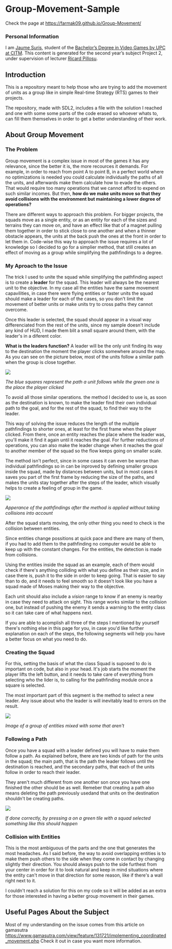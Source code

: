 # Group-Movement-Sample
Check the page at https://farmak09.github.io/Group-Movement/
### Personal Information
I am [Jaume Suris](https://www.linkedin.com/in/jaume-suris-valhondo-5438a115b/), student of the [Bachelor’s Degree in Video Games by UPC at CITM](https://www.citm.upc.edu/ing/estudis/graus-videojocs/). This content is generated for the second year’s subject Project 2, under supervision of lecturer [Ricard Pillosu](https://es.linkedin.com/in/ricardpillosu).

## Introduction

This is a repository meant to help those who are trying to add the movement of units as a group like in simple Real-time Strategy (RTS) games to their projects.

The repository, made with SDL2, includes a file with the solution I reached and one with some some parts of the code erased so whoever whats to, can fill them themselves in order to get a better understanding of their work.

## About Group Movement
### The Problem

Group movement is a complex issue in most of the games it has any relevance, since the better it is, the more recources it demands. For example, in order to reach from point A to point B, in a perfect world where no optimizations is needed you could calculate individually the paths of all the units, and afterwards make them calculate how to evade the others. 
That would require too many operations that we cannot afford to expend on such similar incomes. But then, **how do we make units move so that they avoid collisions with the environment but maintaining a lower degree of operations?**

There are different ways to approach this problem. For bigger projects, the squads move as a single entity, or as an entity for each of the sizes and terrains they can move on, and have an effect like that of a magnet pulling them together in order to stick close to one another and when a thinner obstacle appears, the units at the back push the ones at the front in order to let them in. 
Code-wise this way to approach the issue requires a lot of knowledge so I decided to go for a simplier method, that still creates an effect of moving as a group while simplifying the pathfindings to a degree.

### My Aproach to the Issue

The trick I used to unite the squad while simplifying the pathfinding aspect is to create a **leader** for the squad. This leader will always be the nearest unit to the objective. In my case all the entities have the same movement capavilities, in case there were flying entities or faster units the squad should make a leader for each of the cases, so you don't limit the movement of better units or make units try to cross paths they cannot overcome.

Once this leader is selected, the squad should appear in a visual way differenciated from the rest of the units, since my sample doesn't include any kind of HUD, I made them blit a small square around them, with the leader's in a diferent color.

**What is the leaders function?** A leader will be the only unit finding its way to the destination the moment the player clicks somewhere around the map. As you can see on the picture below, most of the units follow a similar path when the group is close together.

![](https://i.imgur.com/uDmRqA9.png)

*The blue squares represent the path a unit follows while the green one is the place the player clicked*


To avoid all those similar operations. the method I decided to use is, as soon as the destination is known, to make the leader find their own individual path to the goal, and for the rest of the squad, to find their way to the leader.

This way of solving the issue reduces the length of the multiple pathfindings to shorter ones, at least for the first frame when the player clicked. From there, once an entity reaches the place where the leader was, you'll make it find it again until it reaches the goal. For further reductions of operations, you can also make the leader change when it reaches the goal to another member of the squad so the flow keeps going on smaller scale.

The method isn't perfect, since in some cases it can even be worse than individual pathfindings so in can be inproved by defining smaller groups inside the squad, made by distances between units, but in most cases it saves you part of the first frame by reducing the size of the paths, and makes the units stay together after the steps of the leader, which visually helps to create a feeling of group in the game.

![](https://i.imgur.com/h7bjggE.png)

*Apperance of the pathfindings after the method is applied without taking collisions into account*


After the squad starts moving, the only other thing you need to check is the collision between entities. 

Since entities change possitions at quick pace and there are many of them, if you had to add them to the pathfinding no computer would be able to keep up with the constant changes. For the entities, the detection is made from collisions.

Using the entities inside the squad as an example, each of them would check if there's anything colliding with what you define as their size, and in case there is, push it to the side in order to keep going. That is easier to say than to do, and it needs to feel smooth so it doesn't look like you have a squad made of Moses making their way to the objective.

Each unit should also include a *vision* range to know if an enemy is nearby in case they need to attack on sight. This range works similar to the collision one, but instead of pushing the enemy it sends a warning to the entity class so it can take care of what happens next.

If you are able to acomplish all three of the steps I mentioned by yourself there's nothing else in this page for you, in case you'd like further explanation on each of the steps, the following segments will help you have a better focus on what you need to do.

### Creating the Squad

For this, setting the basis of what the class Squad is suposed to do is important on code, but also in your head. It's job starts the moment the player lifts the left button, and it needs to take care of everything from selecting who the lider is, to calling for the pathfinding module once a square is selected.

The most important part of this segment is the method to select a new leader. Any issue about who the leader is will inevitably lead to errors on the result. 

![](https://i.gyazo.com/79e977089b62934528f0eb9bf4806306.png)

*Image of a group of entities mixed with some that aren't*

### Following a Path

Once you have a squad with a leader defined you will have to make them follow a path. As explained before, there are two kinds of path for the units in the squad; the main path, that is the path the leader follows until the destination is reached, and the secondary paths, that each of the units follow in order to reach their leader. 

They aren't much different from one another son once you have one finished the other should be as well. Remeber that creating a path also means deleting the path previously usedand that units on the destination shouldn't be creating paths.

![](https://media.giphy.com/media/vMlCuuQHnonOUmrovv/giphy.gif)

*If done correctly, by pressing a on a green tile with a squad selected something like this should happen*

### Collision with Entities

This is the most ambiguous of the parts and the one that generates the most headaches. As I said before, the way to avoid overlapping entities is to make them push others to the side when they come in contact by changing slightly their direction. You should always push to the side furthest from your center in order for it to look natural and keep in mind situations where the entity can't move in that direction for some reason, like if there's a wall right next to it.

I couldn't reach a solution for this on my code so it will be added as an extra for those interested in having a better group movement in their games.

## Useful Pages About the Subject

Most of my understanding on the issue comes from this article on gamasutra https://www.gamasutra.com/view/feature/131721/implementing_coordinated_movement.php
Check it out in case you want more information.
